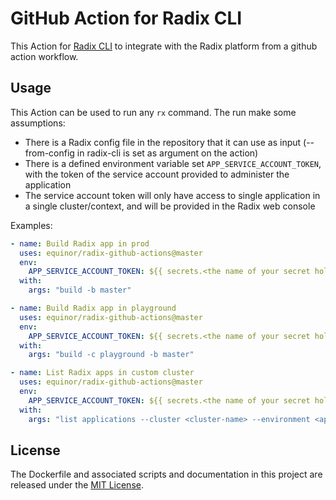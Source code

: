 # GitHub Action for Radix CLI

This Action for [Radix CLI](https://github.com/equinor/radix-cli) to integrate with the Radix platform from a github action workflow.

## Usage

This Action can be used to run any `rx` command. The run make some assumptions:

- There is a Radix config file in the repository that it can use as input (--from-config in radix-cli is set as argument on the action)
- There is a defined environment variable set `APP_SERVICE_ACCOUNT_TOKEN`, with the token of the service account provided to administer the application
- The service account token will only have access to single application in a single cluster/context, and will be provided in the Radix web console

Examples:

```yaml
- name: Build Radix app in prod
  uses: equinor/radix-github-actions@master
  env:
    APP_SERVICE_ACCOUNT_TOKEN: ${{ secrets.<the name of your secret holding token> }}
  with:
    args: "build -b master"
```

```yaml
- name: Build Radix app in playground
  uses: equinor/radix-github-actions@master
  env:
    APP_SERVICE_ACCOUNT_TOKEN: ${{ secrets.<the name of your secret holding token> }}
  with:
    args: "build -c playground -b master"
```

```yaml
- name: List Radix apps in custom cluster
  uses: equinor/radix-github-actions@master
  env:
    APP_SERVICE_ACCOUNT_TOKEN: ${{ secrets.<the name of your secret holding token> }}
  with:
    args: "list applications --cluster <cluster-name> --environment <api-environment>"
```

## License

The Dockerfile and associated scripts and documentation in this project are released under the [MIT License](LICENSE).

